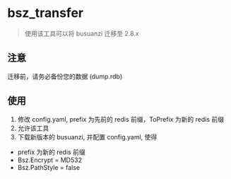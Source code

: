 # bsz_transfer

> 使用该工具可以将 busuanzi 迁移至 2.8.x


## 注意

迁移前，请务必备份您的数据 (dump.rdb)

## 使用

1. 修改 config.yaml, prefix 为先前的 redis 前缀，ToPrefix 为新的 redis 前缀
2. 允许该工具
3. 下载新版本的 busuanzi, 并配置 config.yaml, 使得 

- prefix 为新的 redis 前缀
- Bsz.Encrypt = MD532
- Bsz.PathStyle = false